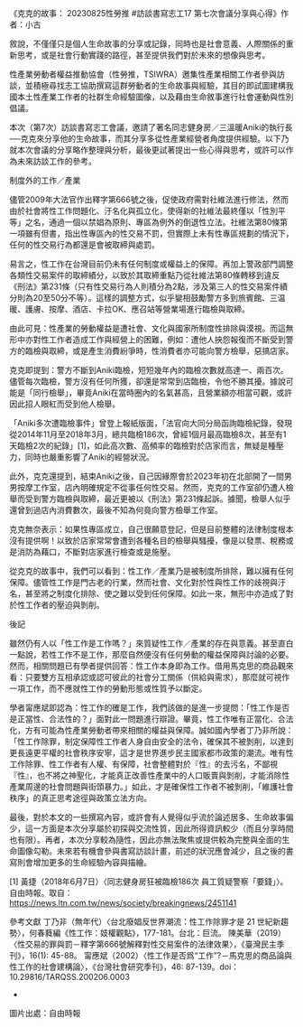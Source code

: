 ---
---
《克克的故事： 20230825性勞推 #訪談書寫志工17 第七次會議分享與心得》作者：小古
 
敘說，不僅僅只是個人生命故事的分享或記錄，同時也是社會意義、人際關係的重新思考，或是社會行動實踐的路徑，甚至提供我們對於未來的想像與思考。
 
性產業勞動者權益推動協會（性勞推，TSIWRA）邀集性產業相關工作者參與訪談，並積極尋找志工協助撰寫這群勞動者的生命故事與經驗，其目的即試圖建構我國本土性產業工作者的社群生命經驗圖像，以及藉由生命敘事進行社會運動與性別倡議。
 
本次（第7次）訪談書寫志工會議，邀請了著名同志健身房／三溫暖Aniki的執行長──克克來分享他的生命故事，而其分享多從性產業經營者角度提供經驗。以下乃就本次會議的分享略作整理與分析，最後更試著提出一些心得與思考，或許可以作為未來訪談工作的參考。
 
制度外的工作／產業
 
儘管2009年大法官作出釋字第666號之後，促使政府需對社維法進行修法，然而由於社會將性工作問題化、汙名化與孤立化，使得新的社維法最終僅以「性別平等」之名，通過一個以禁娼為原則、專區為例外的倒退性立法。社維法第80條第一項雖有但書，指出性專區內的性交易不罰，但實際上未有性專區規劃的情況下，任何的性交易行為都還是會被取締與處罰。
 
易言之，性工作在台灣目前仍未有任何制度或權益上的保障。再加上警政部門調整各類性交易案件的取締績分，以致於其取締重點乃從社維法第80條轉移到違反《刑法》第231條（只有性交易行為人則積分為2點，涉及第三人的性交易案件績分則為20至50分不等）。這樣的調整方式，似乎變相鼓勵警方多到旅賓館、三温暖、護膚、按摩、酒店、卡拉OK、應召站等營業場進行臨檢與取締。
 
由此可見：性產業的勞動權益是遭社會、文化與國家所制度性排除與漠視。而這無形中亦對性工作者造成工作與經營上的困難，例如：遭他人挾怨報復而不斷受到警方的臨檢與取締，或是產生消費紛爭時，性消費者亦可能向警方檢舉，惡搞店家。
 
克克即提到：警方不斷到Aniki臨檢，短短幾年內的臨檢次數就高達一、兩百次。儘管每次臨檢，警方沒有任何所獲，卻還是常常到店臨檢，令他不勝其擾。據說可能是「同行檢舉」，畢竟Aniki在當時圈內的名氣甚高，且營業額亦相當可觀，或許因此招人眼紅而受到他人檢舉。
 
「Aniki多次遭臨檢事件」曾登上報紙版面，「法官向大同分局函詢臨檢紀錄，發現從2014年11月至2018年3月，總共臨檢186次，曾經1個月最高臨檢8次，甚至有1天臨檢2次的紀錄」[1]，如此高次數、高頻率的臨檢對於店家而言，無疑是種壓力，同時也嚴重影響了Aniki的經營狀況。
 
此外，克克還提到，結束Aniki之後，自己因緣際會於2023年初在北部開了一間男男按摩工作室，店內明確規定不從事任何性交易。然而，克克的工作室卻仍遭人檢舉而受到警方臨檢與取締，最近更被以《刑法》第231條起訴。據聞，檢舉人似乎還曾到過店內消費數次，最後不知為何竟向警方檢舉工作室。
 
克克無奈表示：如果性專區成立，自己很願意登記，但是目前整體的法律制度根本沒有提供啊！以致於店家常常會遭到各種名目的檢舉與騷擾，像是以發票、稅務或是消防為藉口，不斷對店家進行檢查或是施壓。
 
從克克的故事中，我們可以看到：性工作／產業乃是被制度所排除，難以擁有任何保障。儘管性工作是門古老的行業，然而社會、文化對於性與性工作的歧視與汙名，甚至將之制度化排除、使之難以受到任何保障。如此一來，無形中亦造成了對於性工作者的壓迫與剝削。
 
後記
 
雖然仍有人以「性工作是工作嗎？」來質疑性工作／產業的存在與意義。甚至直白一點說，若性工作不是工作，那麼自然便沒有任何勞動的權益保障與討論的必要。然而，相關問題已有學者提供回答：性工作本身即為工作。借用馬克思的商品觀來看：只要雙方互相承認或認可彼此的社會分工關係（供給與需求），那麼就可視作一項工作，而不應就性工作的勞動形態或性質予以斷定。
 
學者甯應斌即認為：性工作的確是工作，我們該做的是進一步提問：「性工作是否是正當性、合法性的？」面對此一問題進行辯證。畢竟，性工作唯有正當化、合法化，方有可能為性產業勞動者帶來相關的權益與保障。誠如國內學者丁乃非所說：「性工作除罪，制定保障性工作者人身自由安全的法令，確保其不被剝削，以達到更長遠更平權的社會秩序安寧，這才是世界進步民主國家都市政策的潮流。唯有性工作除罪、性工作者有人權、有保障，社會整體對於『性』的去污名，不鄙視『性』，也不將之神聖化，才能真正改善性產業中的人口販賣與剝削，才能消除性產業周邊的社會問題與街頭暴力。」如此，才是確保性工作者不被剝削，「維護社會秩序」的真正思考途徑與政策立法方向。
 
最後，對於本文的一些撰寫內容，或許會有人覺得似乎流於論述居多、生命故事偏少，這一方面是本次分享屬於初探與交流性質，因此所得資訊較少（而且分享時間也有限）。再者，本次分享較為隨性，因此亦無法聚焦或提供較為完整與全面的生命圖像勾勒。未來若有機會參與書寫訪談計畫，前述的狀況應會減少，且之後的書寫則會增加更多的生命經驗內容與描繪。
 
[1] 黃捷（2018年6月7日）〈同志健身房狂被臨檢186次 員工質疑警察「要錢」〉。自由時報。取自：https://news.ltn.com.tw/news/society/breakingnews/2451141
 
參考文獻
丁乃非（無年代）〈台北廢娼反世界潮流：性工作除罪才是 21 世紀新趨勢〉，何春蕤編《性工作：妓權觀點》，177-181。台北：巨流。
陳美華（2019）〈性交易的罪與罰－釋字第666號解釋對性交易案件的法律效果〉，《臺灣民主季刊》，16(1): 45-88。
甯應斌（2002）〈性工作是否爲“工作”?－馬克思的商品論與性工作的社會建構論〉，《台灣社會研究季刊》，46: 87-139。doi：10.29816/TARQSS.200206.0003
 
-
圖片出處：自由時報